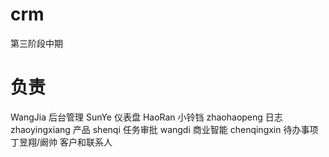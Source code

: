 # crm
第三阶段中期
# 负责
WangJia 后台管理
SunYe 仪表盘 
HaoRan 小铃铛
zhaohaopeng 日志
zhaoyingxiang 产品
shenqi 任务审批
wangdi 商业智能
chenqingxin 待办事项
丁昱翔/阚帅 客户和联系人 
